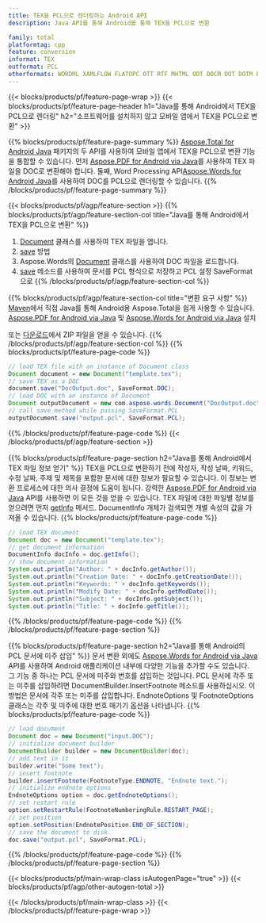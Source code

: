```yaml
---
title: TEX을 PCL으로 렌더링하는 Android API
description: Java API를 통해 Android를 통해 TEX을 PCL으로 변환

family: total
platformtag: cpp
feature: conversion
informat: TEX
outformat: PCL
otherformats: WORDML XAMLFLOW FLATOPC OTT RTF MHTML ODT DOCM DOT DOTM PS MARKDOWN
---
```

{{< blocks/products/pf/feature-page-wrap >}}
{{< blocks/products/pf/feature-page-header h1="Java를 통해 Android에서 TEX을 PCL으로 렌더링" h2="소프트웨어를 설치하지 않고 모바일 앱에서 TEX을 PCL으로 변환" >}}

{{% blocks/products/pf/feature-page-summary %}}
[Aspose.Total for Android Java](https://products.aspose.com/total/android-java/) 패키지의 두 API를 사용하여 모바일 앱에서 TEX을 PCL으로 변환 기능을 통합할 수 있습니다. 먼저 [Aspose.PDF for Android via Java](https://products.aspose.com/pdf/android-java/)를 사용하여 TEX 파일을 DOC로 변환해야 합니다. 둘째, Word Processing API[Aspose.Words for Android Java](https://products.aspose.com/words/android-java/)를 사용하여 DOC를 PCL으로 렌더링할 수 있습니다. 
{{% /blocks/products/pf/feature-page-summary  %}}

{{< blocks/products/pf/agp/feature-section >}}
{{% blocks/products/pf/agp/feature-section-col title="Java를 통해 Android에서 TEX을 PCL으로 변환" %}}
1. [Document](https://reference.aspose.com/pdf/java/com.aspose.pdf/Document) 클래스를 사용하여 TEX 파일을 엽니다.
2. [save](https://reference.aspose.com/pdf/java/com.aspose.pdf/Document#save-java.lang.String-com.aspose.pdf.SaveOptions-) 방법
3. Aspose.Words의 [Document](https://reference.aspose.com/words/java/com.aspose.words/Document) 클래스를 사용하여 DOC 파일을 로드합니다.
4. [save](https://reference.aspose.com/words/java/com.aspose.words/Document#save(java.lang.String,int)) 메소드를 사용하여 문서를 PCL 형식으로 저장하고 PCL 설정 SaveFormat으로
{{% /blocks/products/pf/agp/feature-section-col %}}

{{% blocks/products/pf/agp/feature-section-col title="변환 요구 사항" %}}
[Maven](https://releases.aspose.com/total/java/)에서 직접 Java를 통해 Android용 Aspose.Total을 쉽게 사용할 수 있습니다. [Aspose.PDF for Android via Java](https://docs.aspose.com/pdf/androidjava/installation/) 및 [Aspose.Words for Android via Java](https://docs.aspose.com/words) 설치

또는 [다운로드](https://releases.aspose.com/total/androidjava)에서 ZIP 파일을 얻을 수 있습니다.
{{% /blocks/products/pf/agp/feature-section-col %}}
{{% blocks/products/pf/feature-page-code %}}

```java
// load TEX file with an instance of Document class
Document document = new Document("template.tex");
// save TEX as a DOC 
document.save("DocOutput.doc", SaveFormat.DOC); 
// load DOC with an instance of Document
Document outputDocument = new com.aspose.words.Document("DocOutput.doc");
// call save method while passing SaveFormat.PCL
outputDocument.save("output.pcl", SaveFormat.PCL);   
```


{{% /blocks/products/pf/feature-page-code %}}
{{< /blocks/products/pf/agp/feature-section >}}

{{% blocks/products/pf/feature-page-section  h2="Java를 통해 Android에서 TEX 파일 정보 얻기" %}}
TEX을 PCL으로 변환하기 전에 작성자, 작성 날짜, 키워드, 수정 날짜, 주제 및 제목을 포함한 문서에 대한 정보가 필요할 수 있습니다. 이 정보는 변환 프로세스에 대한 의사 결정에 도움이 됩니다. 강력한 [Aspose.PDF for Android via Java](https://docs.aspose.com/pdf/androidjava/) API를 사용하면 이 모든 것을 얻을 수 있습니다. TEX 파일에 대한 파일별 정보를 얻으려면 먼저 [getInfo](https://reference.aspose.com/pdf/java/com.aspose.pdf/Document#getInfo--) 메서드. DocumentInfo 개체가 검색되면 개별 속성의 값을 가져올 수 있습니다.
{{% blocks/products/pf/feature-page-code %}}

```java
// load TEX document
Document doc = new Document("template.tex");
// get document information
DocumentInfo docInfo = doc.getInfo();
// show document information
System.out.println("Author: " + docInfo.getAuthor());
System.out.println("Creation Date: " + docInfo.getCreationDate());
System.out.println("Keywords: " + docInfo.getKeywords());
System.out.println("Modify Date: " + docInfo.getModDate());
System.out.println("Subject: " + docInfo.getSubject());
System.out.println("Title: " + docInfo.getTitle());
```

{{% /blocks/products/pf/feature-page-code  %}}
{{% /blocks/products/pf/feature-page-section %}}

{{% blocks/products/pf/feature-page-section  h2="Java를 통해 Android의 PCL 문서에 미주 삽입" %}}
문서 변환 외에도 [Aspose.Words for Android via Java](https://products.aspose.com/words/androidjava/) API를 사용하여 Android 애플리케이션 내부에 다양한 기능을 추가할 수도 있습니다. 그 기능 중 하나는 PCL 문서에 미주와 번호를 삽입하는 것입니다. PCL 문서에 각주 또는 미주를 삽입하려면 DocumentBuilder.InsertFootnote 메소드를 사용하십시오. 이 방법은 문서에 각주 또는 미주를 삽입합니다. EndnoteOptions 및 FootnoteOptions 클래스는 각주 및 미주에 대한 번호 매기기 옵션을 나타냅니다.
{{% blocks/products/pf/feature-page-code %}}

```java
// load document
Document doc = new Document("input.DOC");
// initialize document builder
DocumentBuilder builder = new DocumentBuilder(doc);
// add text in it
builder.write("Some text");
// insert footnote
builder.insertFootnote(FootnoteType.ENDNOTE, "Endnote text.");
// initialize endnote options
EndnoteOptions option = doc.getEndnoteOptions();
// set restart rule
option.setRestartRule(FootnoteNumberingRule.RESTART_PAGE);
// set position
option.setPosition(EndnotePosition.END_OF_SECTION);
// save the document to disk.
doc.save("output.pcl", SaveFormat.PCL);  
```

{{% /blocks/products/pf/feature-page-code  %}}
{{% /blocks/products/pf/feature-page-section %}}

{{< blocks/products/pf/main-wrap-class isAutogenPage="true" >}}
{{< blocks/products/pf/agp/other-autogen-total >}}

{{< /blocks/products/pf/main-wrap-class >}}
{{< /blocks/products/pf/feature-page-wrap >}}